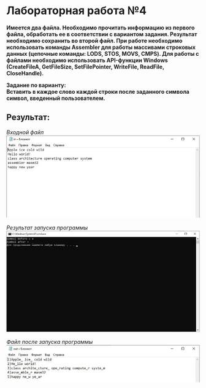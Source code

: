 # Лабораторная работа №4
**Имеется два файла.
Необходимо прочитать информацию из первого файла, обработать ее в соответствии с вариантом задания. Результат необходимо сохранить во второй файл.
При работе необходимо использовать команды Assembler для работы массивами строковых данных (цепочные команды: LODS, STOS, MOVS, CMPS). Для работы с файлами необходимо использовать API-функции Windows (CreateFileA, GetFileSize, SetFilePointer, WriteFile, ReadFile, CloseHandle).**

**Задание по варианту:**<br/>
**Вставить в каждое слово каждой строки после заданного символа символ, введенный пользователем.**


## Результат:
*Входной файл*<br/>
![Пример результата](lab4_res1.png)

*Результат запуска программы*<br/>
![Пример результата](lab4_res2.png)

*Файл после запуска программы*<br/>
![Пример результата](lab4_res3.png)
